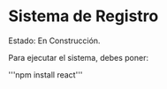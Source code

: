 <h1> Sistema de Registro</h1>

Estado: En Construcción. 

Para ejecutar el sistema, debes poner:

'''npm install react'''
